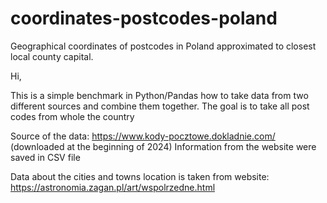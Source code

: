 # coordinates-postcodes-poland
Geographical coordinates of postcodes in Poland approximated to closest local county capital.

Hi, 

This is a simple benchmark in Python/Pandas how to take data from two different sources and combine them together. 
The goal is to take all post codes from whole the country 

Source of the data: https://www.kody-pocztowe.dokladnie.com/ (downloaded at the beginning of 2024)
Information from the website were saved in CSV file 

Data about the cities and towns location is taken from website: 
https://astronomia.zagan.pl/art/wspolrzedne.html


